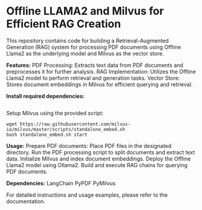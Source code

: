 # Offline LLAMA2 and Milvus for Efficient RAG Creation

This repository contains code for building a Retrieval-Augmented Generation (RAG) system for processing PDF documents using Offline Llama2 as the underlying model and Milvus as the vector store.

**Features:**
PDF Processing: Extracts text data from PDF documents and preprocesses it for further analysis.
RAG Implementation: Utilizes the Offline Llama2 model to perform retrieval and generation tasks.
Vector Store: Stores document embeddings in Milvus for efficient querying and retrieval.

**Install required dependencies:**
```pip install langchain pypdf pymilvus
```

Setup Milvus using the provided script:

```
wget https://raw.githubusercontent.com/milvus-io/milvus/master/scripts/standalone_embed.sh
bash standalone_embed.sh start
```

**Usage:**
Prepare PDF documents: Place PDF files in the designated directory.
Run the PDF processing script to split documents and extract text data.
Initialize Milvus and index document embeddings.
Deploy the Offline Llama2 model using Ollama2.
Build and execute RAG chains for querying PDF documents.

**Dependencies:**
LangChain
PyPDF
PyMilvus

For detailed instructions and usage examples, please refer to the documentation.
